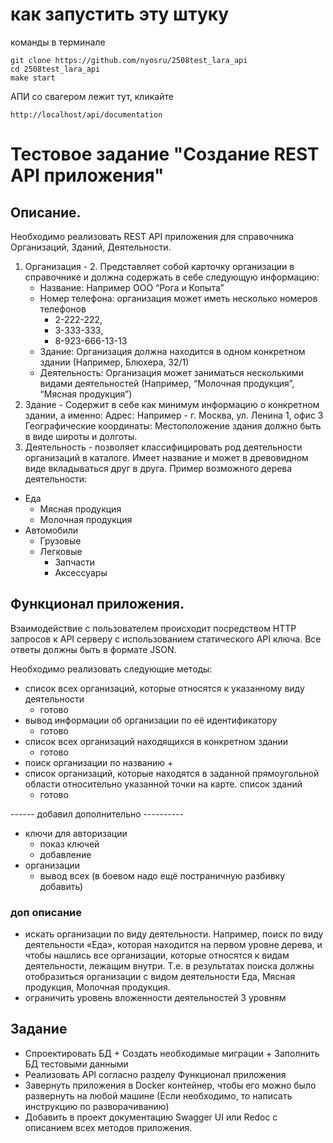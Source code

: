 # как запустить эту штуку

команды в терминале
```
git clone https://github.com/nyosru/2508test_lara_api
cd 2508test_lara_api
make start
```
АПИ со свагером лежит тут, кликайте
```
http://localhost/api/documentation
```
# Тестовое задание "Создание REST API приложения"

## Описание.

Необходимо реализовать REST API приложения для справочника Организаций, Зданий, Деятельности.

1. Организация - 
   2. Представляет собой карточку организации в справочнике и должна содержать в себе следующую информацию:
      + Название: Например ООО “Рога и Копыта”
      + Номер телефона: организация может иметь несколько номеров телефонов 
        + 2-222-222, 
        + 3-333-333, 
        + 8-923-666-13-13
      + Здание: Организация должна находится в одном конкретном здании (Например, Блюхера, 32/1)
      + Деятельность: Организация может заниматься несколькими видами деятельностей (Например, “Молочная продукция”, “Мясная
      продукция”)
2. Здание - Содержит в себе как минимум информацию о конкретном здании, а именно:
   Адрес: Например - г. Москва, ул. Ленина 1, офис 3
   Географические координаты: Местоположение здания должно быть в виде широты и долготы.
3. Деятельность - позволяет классифицировать род деятельности организаций в каталоге. Имеет название и может в
   древовидном виде вкладываться друг в друга. Пример возможного дерева деятельности:

- Еда
    - Мясная продукция
    - Молочная продукция
- Автомобили
    - Грузовые
    - Легковые
        - Запчасти
        - Аксессуары

## Функционал приложения.

Взаимодействие с пользователем происходит посредством HTTP запросов к API серверу с использованием статического API
ключа. Все ответы должны быть в формате JSON.

Необходимо реализовать следующие методы:

+ список всех организаций, которые относятся к указанному виду деятельности
    + готово
+ вывод информации об организации по её идентификатору
    + готово
+ список всех организаций находящихся в конкретном здании
    + готово
+ поиск организации по названию
    +
+ список организаций, которые находятся в заданной прямоугольной области относительно указанной точки на карте.
  список зданий
  +   готово

 ------ добавил дополнительно ---------- 
  + ключи для авторизации
    + показ ключей
    + добавление
  + организации
    + вывод всех (в боевом надо ещё постраничную разбивку добавить)

### доп описание
- искать организации по виду деятельности. Например, поиск по виду деятельности «Еда», которая находится на первом    уровне дерева, и чтобы нашлись все организации, которые относятся к видам деятельности, лежащим внутри. Т.е. в    результатах поиска должны отобразиться организации с видом деятельности Еда, Мясная продукция, Молочная продукция.
- ограничить уровень вложенности деятельностей 3 уровням 


## Задание

+ Спроектировать БД + Создать необходимые миграции + Заполнить БД тестовыми данными
+ Реализовать API согласно разделу Функционал приложения
+ Завернуть приложения в Docker контейнер, чтобы его можно было развернуть на любой машине (Если необходимо, то написать
  инструкцию по разворачиванию)
+ Добавить в проект документацию Swagger UI или Redoc с описанием всех методов приложения.
